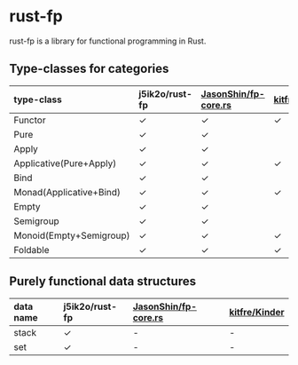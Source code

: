 # rust-fp

rust-fp is a library for functional programming in Rust.

## Type-classes for categories

|type-class|j5ik2o/rust-fp|[JasonShin/fp-core.rs](https://github.com/JasonShin/fp-core.rs)|[kitfre/Kinder](https://github.com/kitfre/Kinder)|14427/hkt.rs|
|:---------|:------|:------|:------|:------|
|Functor|✓|✓|✓|✓||
|Pure|✓|✓||||
|Apply|✓|✓||||
|Applicative(Pure+Apply)|✓|✓|✓|✓||
|Bind|✓|✓||||
|Monad(Applicative+Bind)|✓|✓|✓|✓||
|Empty|✓|✓|||
|Semigroup|✓|✓||||
|Monoid(Empty+Semigroup)|✓|✓|✓|✓||
|Foldable|✓|✓|✓|-|-|


## Purely functional data structures

|data name|j5ik2o/rust-fp|[JasonShin/fp-core.rs](https://github.com/JasonShin/fp-core.rs)|[kitfre/Kinder](https://github.com/kitfre/Kinder)|
|:---------|:------|:------|:------|
|stack|✓|-|-|
|set|✓|-|-|
